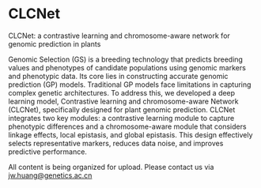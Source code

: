 # CLCNet
CLCNet: a contrastive learning and chromosome-aware network for genomic prediction in plants

Genomic Selection (GS) is a breeding technology that predicts breeding values and phenotypes of candidate populations using genomic markers and phenotypic data. Its core lies in constructing accurate genomic prediction (GP) models. Traditional GP models face limitations in capturing complex genetic architectures. To address this, we developed a deep learning model, Contrastive learning and chromosome-aware Network (CLCNet), specifically designed for plant genomic prediction. CLCNet integrates two key modules: a contrastive learning module to capture phenotypic differences and a chromosome-aware module that considers linkage effects, local epistasis, and global epistasis. This design effectively selects representative markers, reduces data noise, and improves predictive performance. 

All content is being organized for upload. Please contact us via jw.huang@genetics.ac.cn
